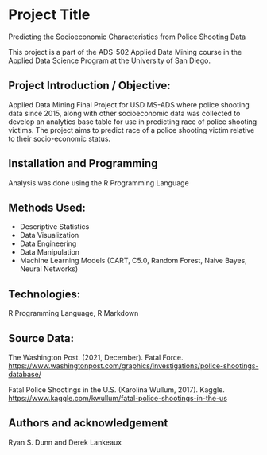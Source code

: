 # Project Title
 Predicting the Socioeconomic Characteristics from Police Shooting Data
 
 This project is a part of the ADS-502 Applied Data Mining course in the Applied Data Science Program at the University of San Diego. 
 

## Project Introduction / Objective:
Applied Data Mining Final Project for USD MS-ADS where police shooting data since 2015, along with other socioeconomic data was collected to develop an analytics base table for use in predicting race of police shooting victims. The project aims to predict race of a police shooting victim relative to their socio-economic status. 

## Installation and Programming
Analysis was done using the R Programming Language

## Methods Used:
* Descriptive Statistics
* Data Visualization
* Data Engineering
* Data Manipulation
* Machine Learning Models (CART, C5.0, Random Forest, Naive Bayes, Neural Networks)

## Technologies:
R Programming Language, R Markdown

## Source Data:
The Washington Post. (2021, December). Fatal Force. https://www.washingtonpost.com/graphics/investigations/police-shootings-database/ 

Fatal Police Shootings in the U.S. (Karolina Wullum, 2017).  Kaggle. https://www.kaggle.com/kwullum/fatal-police-shootings-in-the-us 

## Authors and acknowledgement
Ryan S. Dunn and Derek Lankeaux
